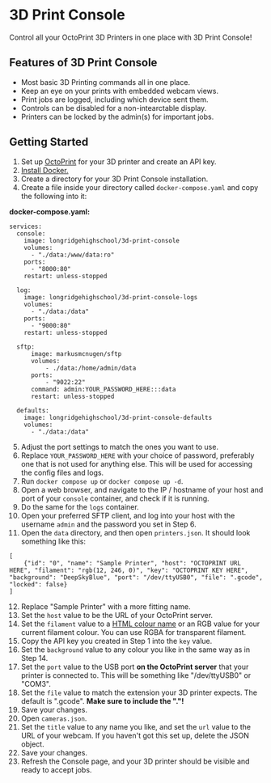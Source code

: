 # 3D Print Console

Control all your OctoPrint 3D Printers in one place with 3D Print Console!

## Features of 3D Print Console

- Most basic 3D Printing commands all in one place.
- Keep an eye on your prints with embedded webcam views.
- Print jobs are logged, including which device sent them.
- Controls can be disabled for a non-intearctable display.
- Printers can be locked by the admin(s) for important jobs.
 
## Getting Started

1. Set up [OctoPrint](https://octoprint.org/) for your 3D printer and create an API key.
2. [Install Docker.](https://www.docker.com/get-started/)
3. Create a directory for your 3D Print Console installation.
4. Create a file inside your directory called ```docker-compose.yaml``` and copy the following into it:

  **docker-compose.yaml:**
  ```
  services:
    console:
      image: longridgehighschool/3d-print-console
      volumes:
        - "./data:/www/data:ro"
      ports:
        - "8000:80"
      restart: unless-stopped

    log:
      image: longridgehighschool/3d-print-console-logs
      volumes:
        - "./data:/data"
      ports:
        - "9000:80"
      restart: unless-stopped

    sftp:
        image: markusmcnugen/sftp
        volumes:
            - ./data:/home/admin/data
        ports:
            - "9022:22"
        command: admin:YOUR_PASSWORD_HERE:::data
        restart: unless-stopped

    defaults: 
      image: longridgehighschool/3d-print-console-defaults
      volumes:
        - "./data:/data"
  ```

5. Adjust the port settings to match the ones you want to use.
6. Replace ```YOUR_PASSWORD_HERE``` with your choice of password, preferably one that is not used for anything else. This will be used for accessing the config files and logs.
7. Run ```docker compose up``` or ```docker compose up -d```.
8. Open a web browser, and navigate to the IP / hostname of your host and port of your ```console``` container, and check if it is running.
9. Do the same for the ```logs``` container.
10. Open your preferred SFTP client, and log into your host with the username ```admin``` and the password you set in Step 6.
11. Open the ```data``` directory, and then open ```printers.json```. It should look something like this:
```
[
    {"id": "0", "name": "Sample Printer", "host": "OCTOPRINT URL HERE", "filament": "rgb(12, 246, 0)", "key": "OCTOPRINT KEY HERE", "background": "DeepSkyBlue", "port": "/dev/ttyUSB0", "file": ".gcode", "locked": false}
]
```
12. Replace "Sample Printer" with a more fitting name.
13. Set the ```host``` value to be the URL of your OctoPrint server.
14. Set the ```filament``` value to a [HTML colour name](https://www.w3schools.com/TAGS/ref_colornames.asp) or an RGB value for your current filament colour. You can use RGBA for transparent filament.
15. Copy the API key you created in Step 1 into the ```key``` value.
16. Set the ```background``` value to any colour you like in the same way as in Step 14.
17. Set the ```port``` value to the USB port **on the OctoPrint server** that your printer is connected to. This will be something like "/dev/ttyUSB0" or "COM3".
18. Set the ```file``` value to match the extension your 3D printer expects. The default is ".gcode". **Make sure to include the "."!**
19. Save your changes.
20. Open ```cameras.json```.
21. Set the ```title``` value to any name you like, and set the ```url``` value to the URL of your webcam. If you haven't got this set up, delete the JSON object.
22. Save your changes.
23. Refresh the Console page, and your 3D printer should be visible and ready to accept jobs.
